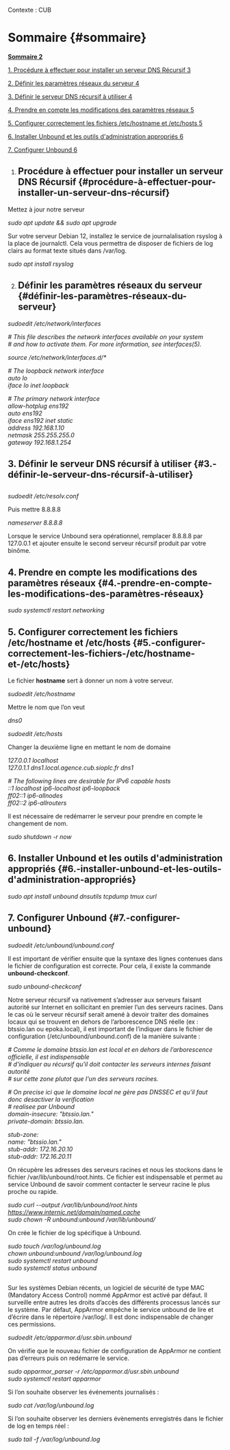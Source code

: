 

                                   

Contexte : CUB

# Sommaire {#sommaire}

[**Sommaire	2**](#sommaire)

[1\. Procédure à effectuer pour installer un serveur DNS Récursif	3](#procédure-à-effectuer-pour-installer-un-serveur-dns-récursif)

[2\. Définir les paramètres réseaux du serveur	4](#définir-les-paramètres-réseaux-du-serveur)

[3\. Définir le serveur DNS récursif à utiliser	4](#3.-définir-le-serveur-dns-récursif-à-utiliser)

[4\. Prendre en compte les modifications des paramètres réseaux	5](#4.-prendre-en-compte-les-modifications-des-paramètres-réseaux)

[5\. Configurer correctement les fichiers /etc/hostname et /etc/hosts	5](#5.-configurer-correctement-les-fichiers-/etc/hostname-et-/etc/hosts)

[6\. Installer Unbound et les outils d'administration appropriés	6](#6.-installer-unbound-et-les-outils-d'administration-appropriés)

[7\. Configurer Unbound	6](#7.-configurer-unbound)

1. ## Procédure à effectuer pour installer un serveur DNS Récursif {#procédure-à-effectuer-pour-installer-un-serveur-dns-récursif}

Mettez à jour notre serveur

*sudo apt update && sudo apt upgrade*

Sur votre serveur Debian 12, installez le service de journalalisation rsyslog à la place de journalctl. Cela vous permettra de disposer de fichiers de log clairs au format texte situés dans /var/log.

*sudo apt install rsyslog*

2. ## Définir les paramètres réseaux du serveur {#définir-les-paramètres-réseaux-du-serveur}

*sudoedit /etc/network/interfaces*

*\# This file describes the network interfaces available on your system*  
*\# and how to activate them. For more information, see interfaces(5).*

*source /etc/network/interfaces.d/\**

*\# The loopback network interface*  
*auto lo*  
*iface lo inet loopback*

*\# The primary network interface*  
*allow-hotplug ens192*  
*auto ens192*  
*iface ens192 inet static*  
*address 192.168.1.10*  
*netmask 255.255.255.0*  
*gateway 192.168.1.254*

## 3\. Définir le serveur DNS récursif à utiliser {#3.-définir-le-serveur-dns-récursif-à-utiliser}

## 

*sudoedit /etc/resolv.conf*

Puis mettre 8.8.8.8

*nameserver 8.8.8.8*

Lorsque le service Unbound sera opérationnel, remplacer 8.8.8.8 par 127.0.0.1 et ajouter ensuite le second serveur récursif produit par votre binôme. 

## 4\. Prendre en compte les modifications des paramètres réseaux {#4.-prendre-en-compte-les-modifications-des-paramètres-réseaux}

*sudo systemctl restart networking*

## 5\. Configurer correctement les fichiers /etc/hostname et /etc/hosts {#5.-configurer-correctement-les-fichiers-/etc/hostname-et-/etc/hosts}

Le fichier **hostname** sert à donner un nom à votre serveur.

*sudoedit /etc/hostname*

Mettre le nom que l’on veut

*dns0*

*sudoedit /etc/hosts*

Changer la deuxième ligne en mettant le nom de domaine

*127.0.0.1   localhost*  
*127.0.1.1   dns1.local.agence.cub.sioplc.fr    dns1*

*\# The following lines are desirable for IPv6 capable hosts*  
*::1     localhost ip6-localhost ip6-loopback*  
*ff02::1 ip6-allnodes*  
*ff02::2 ip6-allrouters*

Il est nécessaire de redémarrer le serveur pour prendre en compte le changement de nom.

*sudo shutdown \-r now*

## 6\. Installer Unbound et les outils d'administration appropriés {#6.-installer-unbound-et-les-outils-d'administration-appropriés}

*sudo apt install unbound dnsutils tcpdump tmux curl*

## 7\. Configurer Unbound {#7.-configurer-unbound}

*sudoedit /etc/unbound/unbound.conf*

Il est important de vérifier ensuite que la syntaxe des lignes contenues dans le fichier de configuration est correcte. Pour cela, il existe la commande **unbound-checkconf**.

*sudo unbound-checkconf*

Notre serveur récursif va nativement s’adresser aux serveurs faisant autorité sur Internet en sollicitant en premier l’un des serveurs racines. Dans le cas où le serveur récursif serait amené à devoir traiter des domaines locaux qui se trouvent en dehors de l’arborescence DNS réelle (ex : btssio.lan ou epoka.local), il est important de l’indiquer dans le fichier de configuration (/etc/unbound/unbound.conf) de la manière suivante :

*\# Comme le domaine btssio.lan est local et en dehors de l’arborescence officielle, il est indispensable*  
*\# d'indiquer au récursif qu'il doit contacter les serveurs internes faisant autorité*  
*\# sur cette zone plutot que l'un des serveurs racines.*

*\# On precise ici que le domaine local ne gère pas DNSSEC et qu’il faut donc desactiver la verification*   
*\# realisee par Unbound*  
*domain-insecure: "btssio.lan."*  
*private-domain: btssio.lan.*

*stub-zone:*  
*name: "btssio.lan."*  
*stub-addr: 172.16.20.10*  
*stub-addr: 172.16.20.11*

On récupère les adresses des serveurs racines et nous les stockons dans le fichier /var/lib/unbound/root.hints. Ce fichier est indispensable et permet au service Unbound de savoir comment contacter le serveur racine le plus proche ou rapide.

*sudo curl \--output /var/lib/unbound/root.hints https://www.internic.net/domain/named.cache*  
*sudo chown \-R unbound:unbound /var/lib/unbound/*

On crée le fichier de log spécifique à Unbound.

*sudo touch /var/log/unbound.log*  
*chown unbound:unbound /var/log/unbound.log*  
*sudo systemctl restart unbound*  
*sudo systemctl status unbound*

## 

Sur les systèmes Debian récents, un logiciel de sécurité de type MAC (Mandatory Access Control) nommé AppArmor est activé par défaut. Il surveille entre autres les droits d’accès des différents processus lancés sur le système. Par défaut, AppArmor empêche le service unbound de lire et d’écrire dans le répertoire /var/log/. Il est donc indispensable de changer ces permissions.

*sudoedit /etc/apparmor.d/usr.sbin.unbound*

On vérifie que le nouveau fichier de configuration de AppArmor ne contient pas d’erreurs puis on redémarre le service.

*sudo apparmor\_parser \-r /etc/apparmor.d/usr.sbin.unbound*  
*sudo systemctl restart apparmor*

Si l’on souhaite observer les événements journalisés :

*sudo cat /var/log/unbound.log*

Si l’on souhaite observer les derniers évènements enregistrés dans le fichier de log en temps réel :

*sudo  tail \-f /var/log/unbound.log*

